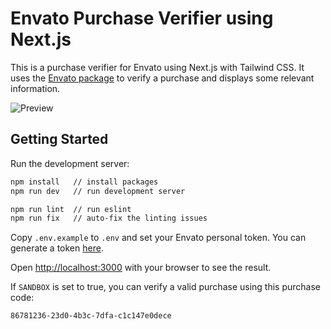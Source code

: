 # Envato Purchase Verifier using Next.js

This is a purchase verifier for Envato using Next.js with Tailwind CSS. It uses the [Envato package](https://www.npmjs.com/package/envato) to verify a purchase and displays some relevant information.

![Preview](https://i.imgur.com/HJNWXj9.jpg)

## Getting Started

Run the development server:

```bash
npm install   // install packages
npm run dev   // run development server

npm run lint  // run eslint
npm run fix   // auto-fix the linting issues
```

Copy `.env.example` to `.env` and set your Envato personal token. You can generate a token [here](https://build.envato.com/create-token).

Open [http://localhost:3000](http://localhost:3000) with your browser to see the result.

If `SANDBOX` is set to true, you can verify a valid purchase using this purchase code:

`86781236-23d0-4b3c-7dfa-c1c147e0dece`
